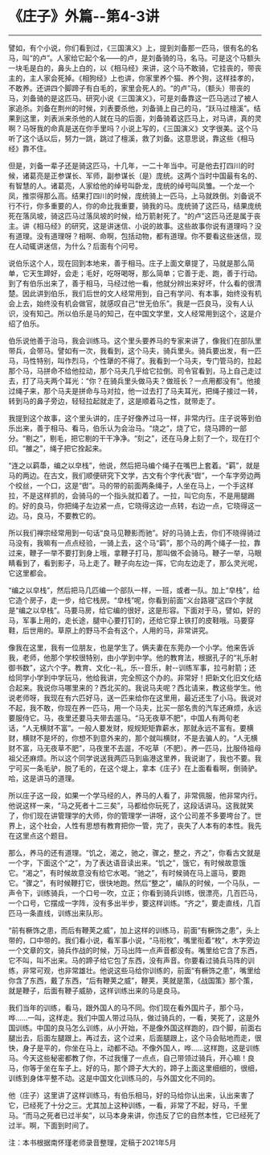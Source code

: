 # 《庄子》外篇--第4-3讲

------

譬如，有个小说，你们看到过，《三国演义》上，提到刘备那一匹马，很有名的名马，叫“的卢”。人家给它起个名——的卢，是刘备骑的马，名马。可是这个马额头一块毛是白的，鼻头上白的，以《相马经》来讲，这个马不敢骑，它挂丧的，带丧主的，主人家会死掉。《相狗经》上也讲，你家里养个猫、养个狗，这样挂孝的，不敢养。还讲四个脚蹄子有白毛的，家里会死人的。“的卢”马，（额头）带丧的马，刘备骑的是这匹马。研究小说《三国演义》，可是刘备靠这一匹马逃过了被人家追杀。刘备在荆州的时候，刘表要杀他，刘备骑上自己的马，“跃马过檀溪”。结果到这里，刘表派来杀他的人就在马的后面，刘备骑着这匹马上，对马讲，真的灵啊？马呀我的命真是送在你手里吗？小说上写的，《三国演义》文字很美。这个马听了这个话以后，努力一跳，跳过了檀溪，救了刘备。这意思说，靠这些《相马经》靠不住。

但是，刘备一辈子还是骑这匹马，十几年，一二十年当中。可是他去打四川的时候，诸葛亮是正参谋长、军师，副参谋长（是）庞统。这两个当时中国最有名的、有智慧的人。诸葛亮，人家给他的绰号叫卧龙，庞统的绰号叫凤雏。一个龙一个凤，推崇得那么高。结果打四川的时候，庞统骑上一匹马，上马就跌倒。刘备说不行不行，你多重要的人，你的命比我重要，骑我的马。庞统骑了这匹马，结果庞统死在落凤坡，骑这匹马过落凤坡的时候，给万箭射死了。“的卢”这匹马还是属于丧主。讲《相马经》的研究，这是讲迷信、小说的故事。这些故事你说有道理吗？没有道理。没有道理呀？相啊、命啊，包括动物，都有道理。你不要看这些迷信，现在人动辄讲迷信，为什么？后面有个问号。

说伯乐这个人，现在回到本地来，善于相马。庄子上面文章提了，马就是那么简单，它天生蹄好，会走；毛好，吃呀喝呀，那么简单；它善于走、跑，善于行动。到了有伯乐出来了，善于相马，马经过他一看，他就分辨出来好坏，什么看的很清楚。因此讲到伯乐，我们后世的文人经常用到，自己有学问、有本事，始终没有机会上去，始终没有机会做官，就感叹自己“世无伯乐”。我是一匹良马，没有人认识，没有知己。所以伯乐是马的知己，在中国文学里，文人经常用到这个，这是介绍了伯乐。

伯乐说他善于治马，我会训练马。这个里头要养马的专家来讲了，像我们在部队里带兵，会带马。譬如有一次，我看到，这个马夫，骑兵里头。骑兵要出发，有一匹马，马性特别，叫作烈马，个性犟的不得了。我看到一个马夫，专门管马的，拉起那个马，马拼命不给他拉动，那个马夫几乎给它拉倒。司令官看到，马上自己走过去，打了马夫两个耳光：“你？在骑兵里头做马夫？做班长？一点用都没有”。他接过绳子来，那个马夫是拼命与马对拉，他一过去打了马夫耳光，把绳子接过一转，转到马的鼻子旁边，轻轻拉起就走了，这是顺着马之性，就带走了。

我提到这个故事，这个里头讲的，庄子好像养过马一样，非常内行。庄子说等到伯乐出来，善于相马、看马，伯乐认为会治马。“烧之”，烧了它，烧马蹄的一部分。“剔之”，剔毛，把它剔的干干净净。“刻之”，还在马身上刻了一个，现在打个印。“雒之”，绳子把它拴起来。

“连之以羁馽，编之以皁栈”，他说，然后把马编个绳子在嘴巴上套着。“羁”，就是马的两边。在古文，我们顺便研究下文学，古文有个字代表“辔”，一个车字旁边两个绞丝，一个口，这是“辔”。马的带的前面两条绳子，人坐在马上，一个手这样拉，不是这样抓的，会骑马的一个指头就扣着了。一拉，叫它向东，不是用腿踢的。好的良马，你把绳子左边紧一点，它晓得这边一点转，右边一点，它晓得这一边。马，良马，不要教它的。

所以我们禅宗经常用到一句话“良马见鞭影而驰”。好的马骑上去，你们不晓得骑过马没有，我嘛有一点点经验，一骑上去，这个马“羁”，那个马的两个绳子一拉，靠过来，鞭子一举不要打到身上哦，拿鞭子打马，那叫做不会骑马。鞭子一举，马眼睛看到了，看到影子，马上走了。鞭子向左边一挥，它向左边走了，那么灵光呢，它这里都会。

“编之以皁栈”，然后把马几匹编一个部队一样，一班，或者一队。加上“皁栈”，给它造个房子，走一步，给它栈房。“皁栈”呢，你看到前面“义台路寝”这四个字就是“编之以皁栈”。马要马房，给它编的很好，这是形容。下面对于马，譬如，好的马，军事上用的，走长途，腿中心要打钉的，还给它穿上铁打的皮鞋哦。马要穿鞋，后世用的。草原上的野马不会有这个，人用的马，非常讲究。

像我在这里，我有一位朋友，也是学生了。俩夫妻在东莞办一个小学。他来告诉我，老师，他那个学校很特别，由小学到中学。他的教育法，根据孔子的“礼乐射御书数”，这六个字。教育、文化--礼，乐--音乐，射--训练军事，拉弓射箭；还给同学小学到中学玩马，他给我讲，完全照这个办的。非常好！把新文化旧文化结合起来。我说你马哪里来的？西北买的。我说马夫呢？西北请来，教这些学生。他说老师呀，我现在有六匹好马，送一匹来给你在这里用，最近还生了小马。我说对不起，我不敢，你现在养一匹马，用一个马夫，比买一部名贵的汽车还麻烦，永远要服侍它。马，夜里还要马夫带去遛马。“马无夜草不肥”，中国人有两句老话，“人无横财不富”。一般人要发财，规规矩矩靠薪水，那就永远不富有。要横财，横财不是坏的，你想不到意外来的，那个就叫横财，不是去骗人的。“人无横财不富，马无夜草不肥”，马夜里不去遛，不吃草（不肥）。养一匹马，比服侍祖母祖父还麻烦。所以这个同学说送我两匹马到庙港这里养，我说谢了，我也不要。我宁可买一条毛驴，脱了毛的，在这个堤上，拿本《庄子》在上面看看啊，倒骑驴。哈，这是讲马的道理。

所以庄子这一段，如果一个学马经的人，养马的人看了，非常佩服，他非常内行。他说这样一来，“马之死者十二三矣”，马都给你玩死了，这段话讲马。这我就笑了，你们现在讲管理学的大师，你的管理学一讲呀，这个公司差不多要垮台了。世界上，这个社会，人性有思想有教育把你一管，完了，丧失了人本有的本性。我先在这里点这个题目。

那么，养马的还有道理。“饥之，渴之，驰之，骤之，整之，齐之”，你看古文就是一个字，下面这个“之”，为了表达语音读出来。“饥之”，饿它，有时候故意饿它。“渴之”，有时候故意没有给它水喝。“驰之”，有时候骑在马上遛马，要跑它。“骤之”，有时候鞭打它，很快地跑。然后“整之”，编队的时候，一个马队，一声令下，训练骑兵，一个口号一吹，立正；你看到骑兵训练，很漂亮，几百匹马，一个口号，它摆成一字阵，没有多出半步，要这样训练。“齐之”，要走直线，几百匹马一条直线，训练出来队形。

“前有橛饰之患，而后有鞭荚之威”，加上这样的训练马，前面“有橛饰之患”，头上带的，口中带的。我们看小说，看军事小说，“马衔枚”，嘴里衔着“枚”，木字旁边一个文章的文，骑兵作战的时候，万马出阵一点声音都没有。嘴里给它含了东西，它不叫，叫不出来。马的蹄子给它包了东西，没有声音。你要看过骑兵马阵的训练，非常可观，也非常雄壮。他说这些马给你训练的，前面“有橛饰之患”，嘴里给你含了东西，戴了东西，“后有鞭荚之威”，鞭荚，荚就是策，《战国策》那个策，就是鞭子，后面有鞭子威胁，这样训练出来的马是良马。

我们当年的训练，看马，跟外国人的马不同。你们现在看外国片子，那个马，哗……一叫，这样走。我们中国人带过马队，做过骑兵的，一看，笑死了，这是外国训练。中国的良马怎么训练，从小开始，不是像外国这样跑的，四个脚，前面右腿出去，后面左腿跟上。再过去，这个过来，后面腿跟上，这个马会贴地而走，很快，身子是平的，你坐在马上，动都不动。不像外国人，哗……这样跑，这是训练马。今天这些秘密都教了你，不过我懂了一点点，自己带领过骑兵，开心嘛！良马，你等于坐在车子上。好的马，那个蹄子大大的，蹄子上面这里细细的，很细，训练到身体平整不动。这是中国文化训练马的，与外国文化不同的。

他（庄子）这里讲了这样训练马，有伯乐相马，好的马给你认出来，认出来害了它，已经死了十分之三。尤其加上这种训练，一看，非常了不起，好马，千里马。“而马之死者已过半矣”，以马本身来讲，你违反了它的自然本性，它已经死了过半。啊，下面到时间了。

注：本书根据南怀瑾老师录音整理，定稿于2021年5月